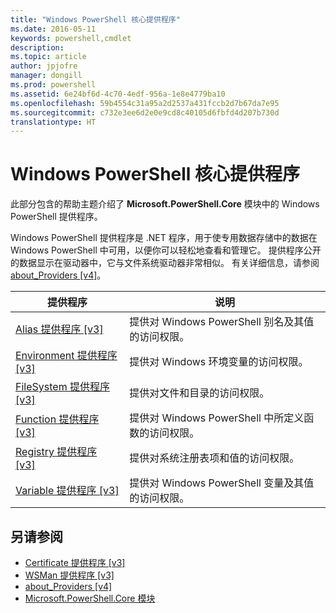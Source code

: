 ```yaml
---
title: "Windows PowerShell 核心提供程序"
ms.date: 2016-05-11
keywords: powershell,cmdlet
description: 
ms.topic: article
author: jpjofre
manager: dongill
ms.prod: powershell
ms.assetid: 6e24bf6d-4c70-4edf-956a-1e8e4779ba10
ms.openlocfilehash: 59b4554c31a95a2d2537a431fccb2d7b67da7e95
ms.sourcegitcommit: c732e3ee6d2e0e9cd8c40105d6fbfd4d207b730d
translationtype: HT
---
```

# <a name="windows-powershell-core-providers"></a>Windows PowerShell 核心提供程序
此部分包含的帮助主题介绍了 **Microsoft.PowerShell.Core** 模块中的 Windows PowerShell 提供程序。

Windows PowerShell 提供程序是 .NET 程序，用于使专用数据存储中的数据在 Windows PowerShell 中可用，以便你可以轻松地查看和管理它。 提供程序公开的数据显示在驱动器中，它与文件系统驱动器非常相似。 有关详细信息，请参阅 [about_Providers [v4]](https://technet.microsoft.com/en-us/library/2d9b3f32-be78-49ad-a547-21231c803242)。

|提供程序|说明|
|------------|---------------|
|[Alias 提供程序 [v3]](https://technet.microsoft.com/en-us/library/dce3f872-aeff-4eb2-8b38-876cd612fc29)|提供对 Windows PowerShell 别名及其值的访问权限。|
|[Environment 提供程序 [v3]](https://technet.microsoft.com/en-us/library/94fcd05d-e702-4706-9b7d-ad7e5fd0ec09)|提供对 Windows 环境变量的访问权限。|
|[FileSystem 提供程序 [v3]](https://technet.microsoft.com/en-us/library/0e494537-dfdf-437a-8b27-c21e30aa1f9f)|提供对文件和目录的访问权限。|
|[Function 提供程序 [v3]](https://technet.microsoft.com/en-us/library/7dfc92f4-9a88-4399-978d-6d5d224b3e76)|提供对 Windows PowerShell 中所定义函数的访问权限。|
|[Registry 提供程序 [v3]](https://technet.microsoft.com/en-us/library/d3c8013c-8caa-48d7-9feb-bfef0d95926e)|提供对系统注册表项和值的访问权限。|
|[Variable 提供程序 [v3]](https://technet.microsoft.com/en-us/library/78dbcbbd-7946-4b9b-b75b-146f247f821c)|提供对 Windows PowerShell 变量及其值的访问权限。|

## <a name="see-also"></a>另请参阅
- [Certificate 提供程序 [v3]](https://technet.microsoft.com/en-us/library/3f743541-d0c6-4670-809a-b16fb01f7c4d)
- [WSMan 提供程序 [v3]](https://technet.microsoft.com/en-us/library/4c3d8d36-4f7a-4211-996f-64110e4b2eb7)
- [about_Providers [v4]](https://technet.microsoft.com/en-us/library/2d9b3f32-be78-49ad-a547-21231c803242)
- [Microsoft.PowerShell.Core 模块](Microsoft.PowerShell.Core-Module.md)

